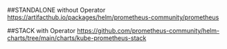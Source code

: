 ##STANDALONE without Operator
https://artifacthub.io/packages/helm/prometheus-community/prometheus

##STACK with Operator
https://github.com/prometheus-community/helm-charts/tree/main/charts/kube-prometheus-stack
